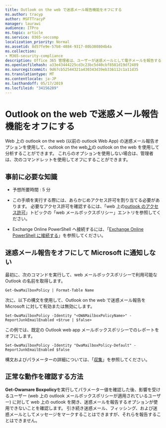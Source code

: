 ```yaml
---
title: Outlook on the web で迷惑メール報告機能をオフにする
ms.author: tracyp
author: MSFTTracyP
manager: laurawi
audience: ITPro
ms.topic: article
ms.service: O365-seccomp
localization_priority: Normal
ms.assetid: 8d57fe9e-57b8-4884-9317-80b380804b4a
ms.collection:
- M365-security-compliance
description: Office 365 管理者は、ユーザーが迷惑メールとして電子メールを報告する機能をオフにできます。
ms.openlocfilehash: a33e43444225cd3c23bc5d40cbf8581d19df2489
ms.sourcegitcommit: 9d67cb52544321a430343d39eb336112c1a11d35
ms.translationtype: MT
ms.contentlocale: ja-JP
ms.lasthandoff: 05/17/2019
ms.locfileid: "34156289"
---
```

# <a name="turn-off-junk-email-reporting-in-outlook-on-the-web"></a>Outlook on the web で迷惑メール報告機能をオフにする

Web 上の outlook on the web (以前の outlook Web App) の迷惑メール報告オプションを使用して、outlook on the web[上](report-junk-email-and-phishing-scams-in-outlook-on-the-web-eop.md)の outlook on the web を使用して分析することができます。 これらのオプションを使用しない場合は、管理者は、次の[](http://technet.microsoft.com/library/530166f7-ab42-4609-ba73-9b5a39b567be.aspx)コマンドレットを使用してオフにすることができます。 
  
## <a name="what-do-you-need-to-know-before-you-begin"></a>事前に必要な知識
<a name="sectionSection0"> </a>

- 予想所要時間 : 5 分
    
- この手順を実行する際には、あらかじめアクセス許可を割り当てる必要があります。 必要なアクセス許可を確認するには、「web 上の[outlook のアクセス許可](http://technet.microsoft.com/library/57eca42a-5a7f-4c65-89f0-7a84f2dbea19.aspx#OutlookWebApp)」トピックの「web メールボックスポリシー」エントリを参照してください。 

- Exchange Online PowerShell へ接続するには、「[Exchange Online PowerShell に接続する](https://docs.microsoft.com/powershell/exchange/exchange-online/connect-to-exchange-online-powershell/connect-to-exchange-online-powershell)」を参照してください。

## <a name="turn-off-junk-phishing-and-not-junk-reporting-to-microsoft"></a>迷惑メール報告をオフにして Microsoft に通知しない
<a name="sectionSection1"> </a>

最初に、次のコマンドを実行して、web メールボックスポリシーで利用可能な Outlook の名前を取得します。
  
```
Get-OwaMailboxPolicy | Format-Table Name
```

次に、以下の構文を使用して、Outlook on the web で迷惑メール報告を Microsoft に対して有効または無効にします。
  
```
Set-OwaMailboxPolicy -Identity "<OWAMailboxPolicyName>" -ReportJunkEmailEnabled <$true | $false>
```

この例では、既定の Outlook web app メールボックスポリシーでのレポートをオフにします。
  
```
Set-OwaMailboxPolicy -Identity "OwaMailboxPolicy-Default" -ReportJunkEmailEnabled $false
```

構文およびパラメーターの詳細については、「[収集](http://technet.microsoft.com/library/bdd580d3-8812-4b4a-93e8-c6401b0d2f0f.aspx)」を参照し[](http://technet.microsoft.com/library/530166f7-ab42-4609-ba73-9b5a39b567be.aspx)てください。

## <a name="how-do-you-know-this-worked"></a>正常な動作を確認する方法
<a name="sectionSection2"> </a>

**Get-Owamare Boxpolicy**を実行してパラメーター値を確認した後、影響を受けるユーザー (web 上の outlook メールボックスポリシーが適用されているユーザー) に対して web 上の outlook を開き、迷惑メールを報告するオプションが使用できないことを確認します。 引き続き迷惑メール、フィッシング、および迷惑メールとしてメッセージをマークすることはできますが、それらを報告することはできません。 
